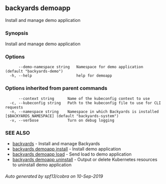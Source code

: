 ## backyards demoapp

Install and manage demo application

### Synopsis

Install and manage demo application

### Options

```
      --demo-namespace string   Namespace for demo application (default "backyards-demo")
  -h, --help                    help for demoapp
```

### Options inherited from parent commands

```
      --context string      Name of the kubeconfig context to use
  -c, --kubeconfig string   Path to the kubeconfig file to use for CLI requests
  -n, --namespace string    Namespace in which Backyards is installed [$BACKYARDS_NAMESPACE] (default "backyards-system")
  -v, --verbose             Turn on debug logging
```

### SEE ALSO

* [backyards](backyards.md)	 - Install and manage Backyards
* [backyards demoapp install](backyards_demoapp_install.md)	 - Install demo application
* [backyards demoapp load](backyards_demoapp_load.md)	 - Send load to demo application
* [backyards demoapp uninstall](backyards_demoapp_uninstall.md)	 - Output or delete Kubernetes resources to uninstall demo application

###### Auto generated by spf13/cobra on 10-Sep-2019
